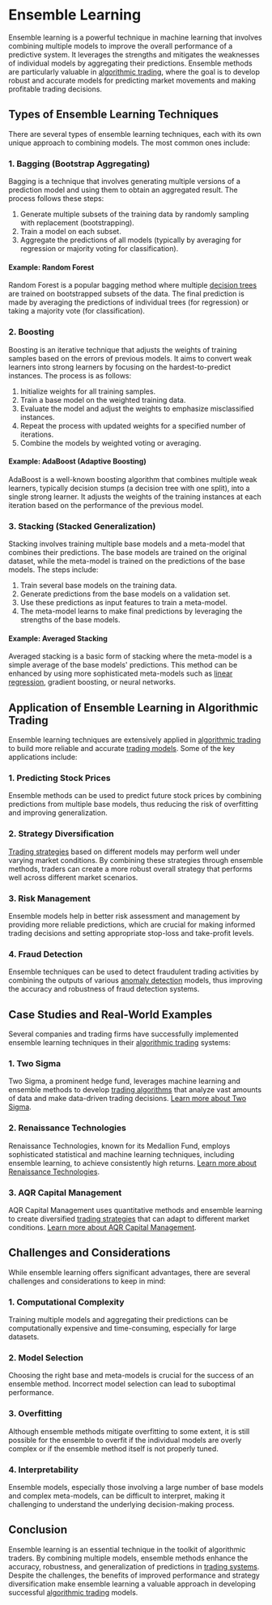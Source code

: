 # Ensemble Learning

Ensemble learning is a powerful technique in machine learning that involves combining multiple models to improve the overall performance of a predictive system. It leverages the strengths and mitigates the weaknesses of individual models by aggregating their predictions. Ensemble methods are particularly valuable in [algorithmic trading](../a/algorithmic_trading.md), where the goal is to develop robust and accurate models for predicting market movements and making profitable trading decisions.

## Types of Ensemble Learning Techniques

There are several types of ensemble learning techniques, each with its own unique approach to combining models. The most common ones include:

### 1. Bagging (Bootstrap Aggregating)
Bagging is a technique that involves generating multiple versions of a prediction model and using them to obtain an aggregated result. The process follows these steps:
1. Generate multiple subsets of the training data by randomly sampling with replacement (bootstrapping).
2. Train a model on each subset.
3. Aggregate the predictions of all models (typically by averaging for regression or majority voting for classification).

#### Example: Random Forest
Random Forest is a popular bagging method where multiple [decision trees](../d/decision_trees.md) are trained on bootstrapped subsets of the data. The final prediction is made by averaging the predictions of individual trees (for regression) or taking a majority vote (for classification).

### 2. Boosting
Boosting is an iterative technique that adjusts the weights of training samples based on the errors of previous models. It aims to convert weak learners into strong learners by focusing on the hardest-to-predict instances. The process is as follows:
1. Initialize weights for all training samples.
2. Train a base model on the weighted training data.
3. Evaluate the model and adjust the weights to emphasize misclassified instances.
4. Repeat the process with updated weights for a specified number of iterations.
5. Combine the models by weighted voting or averaging.

#### Example: AdaBoost (Adaptive Boosting)
AdaBoost is a well-known boosting algorithm that combines multiple weak learners, typically decision stumps (a decision tree with one split), into a single strong learner. It adjusts the weights of the training instances at each iteration based on the performance of the previous model.

### 3. Stacking (Stacked Generalization)
Stacking involves training multiple base models and a meta-model that combines their predictions. The base models are trained on the original dataset, while the meta-model is trained on the predictions of the base models. The steps include:
1. Train several base models on the training data.
2. Generate predictions from the base models on a validation set.
3. Use these predictions as input features to train a meta-model.
4. The meta-model learns to make final predictions by leveraging the strengths of the base models.

#### Example: Averaged Stacking
Averaged stacking is a basic form of stacking where the meta-model is a simple average of the base models' predictions. This method can be enhanced by using more sophisticated meta-models such as [linear regression](../l/linear_regression.md), gradient boosting, or neural networks.

## Application of Ensemble Learning in Algorithmic Trading

Ensemble learning techniques are extensively applied in [algorithmic trading](../a/algorithmic_trading.md) to build more reliable and accurate [trading models](../t/trading_models.md). Some of the key applications include:

### 1. Predicting Stock Prices
Ensemble methods can be used to predict future stock prices by combining predictions from multiple base models, thus reducing the risk of overfitting and improving generalization.

### 2. Strategy Diversification
[Trading strategies](../t/trading_strategies.md) based on different models may perform well under varying market conditions. By combining these strategies through ensemble methods, traders can create a more robust overall strategy that performs well across different market scenarios.

### 3. Risk Management
Ensemble models help in better risk assessment and management by providing more reliable predictions, which are crucial for making informed trading decisions and setting appropriate stop-loss and take-profit levels.

### 4. Fraud Detection
Ensemble techniques can be used to detect fraudulent trading activities by combining the outputs of various [anomaly detection](../a/anomaly_detection.md) models, thus improving the accuracy and robustness of fraud detection systems.

## Case Studies and Real-World Examples

Several companies and trading firms have successfully implemented ensemble learning techniques in their [algorithmic trading](../a/algorithmic_trading.md) systems:

### 1. Two Sigma
Two Sigma, a prominent hedge fund, leverages machine learning and ensemble methods to develop [trading algorithms](../t/trading_algorithms.md) that analyze vast amounts of data and make data-driven trading decisions. [Learn more about Two Sigma](https://www.twosigma.com/).

### 2. Renaissance Technologies
Renaissance Technologies, known for its Medallion Fund, employs sophisticated statistical and machine learning techniques, including ensemble learning, to achieve consistently high returns. [Learn more about Renaissance Technologies](https://www.rentec.com/).

### 3. AQR Capital Management
AQR Capital Management uses quantitative methods and ensemble learning to create diversified [trading strategies](../t/trading_strategies.md) that can adapt to different market conditions. [Learn more about AQR Capital Management](https://www.aqr.com/).

## Challenges and Considerations

While ensemble learning offers significant advantages, there are several challenges and considerations to keep in mind:

### 1. Computational Complexity
Training multiple models and aggregating their predictions can be computationally expensive and time-consuming, especially for large datasets.

### 2. Model Selection
Choosing the right base and meta-models is crucial for the success of an ensemble method. Incorrect model selection can lead to suboptimal performance.

### 3. Overfitting
Although ensemble methods mitigate overfitting to some extent, it is still possible for the ensemble to overfit if the individual models are overly complex or if the ensemble method itself is not properly tuned.

### 4. Interpretability
Ensemble models, especially those involving a large number of base models and complex meta-models, can be difficult to interpret, making it challenging to understand the underlying decision-making process.

## Conclusion

Ensemble learning is an essential technique in the toolkit of algorithmic traders. By combining multiple models, ensemble methods enhance the accuracy, robustness, and generalization of predictions in [trading systems](../t/trading_systems.md). Despite the challenges, the benefits of improved performance and strategy diversification make ensemble learning a valuable approach in developing successful [algorithmic trading](../a/algorithmic_trading.md) models.
